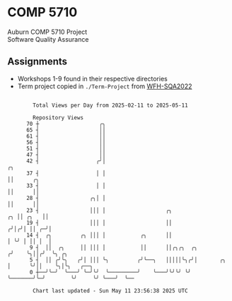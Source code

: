# COMP 5710
Auburn COMP 5710 Project  
Software Quality Assurance

## Assignments
- Workshops 1-9 found in their respective directories
- Term project copied in `./Term-Project` from [WFH-SQA2022](https://github.com/wumphlett/WFH-SQA2022-AUBURN)

```

        Total Views per Day from 2025-02-11 to 2025-05-11

        Repository Views
      70 ┼                   ╭╮
      65 ┤                   ││
      61 ┤                   ││
      56 ┤                   ││
      51 ┤                   ││
      47 ┤                   ││
      42 ┤                  ╭╯│                                            ╭╮
      37 ┤                  │ │                                            ││      ╭╮
      33 ┤                  │ │                                            ││      ││
      28 ┤                ╭╮│ │                                            ││      ││
      23 ┤                │││ │                   ╭╮                    ╭╮ ││ ╭╮   ││
      19 ┤                │││ │                   ││                   ╭╯│╭╯│ ││ ╭─╯│
      14 ┤  ╭╮         ╭╮ │││ │           ╭╮      ││                   │ ╰╯ │ ││ │  │
       9 ┤  ││  ╭╮     ││ │││ │           ││      ││╭╮╭╮  ╭╮          ╭╯    ╰╮││╭╯  ╰╮ ╭╮
       5 ┤  ││ ╭╯╰╮   ╭╯│ │││ ╰╮         ╭╯╰──╮   │││││╰╮╭╯│       ╭╮ │      ╰╯││    ╰╮│╰╮   ╭──╮
       0 ┼──╯╰─╯  ╰───╯ ╰─╯╰╯  ╰─────────╯    ╰───╯╰╯╰╯ ╰╯ ╰───────╯╰─╯        ╰╯     ╰╯ ╰───╯  ╰──

        Chart last updated - Sun May 11 23:56:38 2025 UTC
        
```
